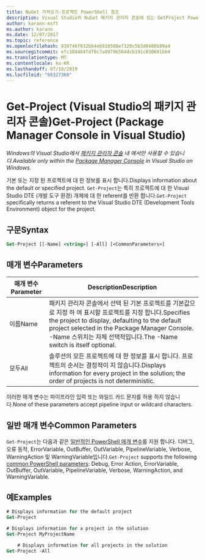 ```yaml
---
title: NuGet 가져오기-프로젝트 PowerShell 참조
description: Visual Studio의 NuGet 패키지 관리자 콘솔에 있는 GetProject PowerShell 명령에 대 한 참조입니다.
author: karann-msft
ms.author: karann
ms.date: 12/07/2017
ms.topic: reference
ms.openlocfilehash: 830746f032bb4eb916508ef320c5b3d0486b89a4
ms.sourcegitcommit: efc18d484fdf0c7a8979b564dcb191c030601bb4
ms.translationtype: MT
ms.contentlocale: ko-KR
ms.lasthandoff: 07/18/2019
ms.locfileid: "68327360"
---
```

# <a name="get-project-package-manager-console-in-visual-studio"></a><span data-ttu-id="2b6eb-103">Get-Project (Visual Studio의 패키지 관리자 콘솔)</span><span class="sxs-lookup"><span data-stu-id="2b6eb-103">Get-Project (Package Manager Console in Visual Studio)</span></span>

<span data-ttu-id="2b6eb-104">*Windows의 Visual Studio에서 [패키지 관리자 콘솔](../../consume-packages/install-use-packages-powershell.md) 내 에서만 사용할 수 있습니다.*</span><span class="sxs-lookup"><span data-stu-id="2b6eb-104">*Available only within the [Package Manager Console](../../consume-packages/install-use-packages-powershell.md) in Visual Studio on Windows.*</span></span>

<span data-ttu-id="2b6eb-105">기본 또는 지정 된 프로젝트에 대 한 정보를 표시 합니다.</span><span class="sxs-lookup"><span data-stu-id="2b6eb-105">Displays information about the default or specified project.</span></span> <span data-ttu-id="2b6eb-106">`Get-Project`는 특히 프로젝트에 대 한 Visual Studio DTE (개발 도구 환경) 개체에 대 한 referent를 반환 합니다.</span><span class="sxs-lookup"><span data-stu-id="2b6eb-106">`Get-Project` specifically returns a referent to the Visual Studio DTE (Development Tools Environment) object for the project.</span></span>

## <a name="syntax"></a><span data-ttu-id="2b6eb-107">구문</span><span class="sxs-lookup"><span data-stu-id="2b6eb-107">Syntax</span></span>

```ps
Get-Project [[-Name] <string>] [-All] [<CommonParameters>]
```

## <a name="parameters"></a><span data-ttu-id="2b6eb-108">매개 변수</span><span class="sxs-lookup"><span data-stu-id="2b6eb-108">Parameters</span></span>

| <span data-ttu-id="2b6eb-109">매개 변수</span><span class="sxs-lookup"><span data-stu-id="2b6eb-109">Parameter</span></span> | <span data-ttu-id="2b6eb-110">Description</span><span class="sxs-lookup"><span data-stu-id="2b6eb-110">Description</span></span> |
| --- | --- |
| <span data-ttu-id="2b6eb-111">이름</span><span class="sxs-lookup"><span data-stu-id="2b6eb-111">Name</span></span> | <span data-ttu-id="2b6eb-112">패키지 관리자 콘솔에서 선택 된 기본 프로젝트를 기본값으로 지정 하 여 표시할 프로젝트를 지정 합니다.</span><span class="sxs-lookup"><span data-stu-id="2b6eb-112">Specifies the project to display, defaulting to the default project selected in the Package Manager Console.</span></span> <span data-ttu-id="2b6eb-113">-Name 스위치는 자체 선택적입니다.</span><span class="sxs-lookup"><span data-stu-id="2b6eb-113">The -Name switch is itself optional.</span></span> |
| <span data-ttu-id="2b6eb-114">모두</span><span class="sxs-lookup"><span data-stu-id="2b6eb-114">All</span></span> | <span data-ttu-id="2b6eb-115">솔루션의 모든 프로젝트에 대 한 정보를 표시 합니다. 프로젝트의 순서는 결정적이 지 않습니다.</span><span class="sxs-lookup"><span data-stu-id="2b6eb-115">Displays information for every project in the solution; the order of projects is not deterministic.</span></span> |

<span data-ttu-id="2b6eb-116">이러한 매개 변수는 파이프라인 입력 또는 와일드 카드 문자를 허용 하지 않습니다.</span><span class="sxs-lookup"><span data-stu-id="2b6eb-116">None of these parameters accept pipeline input or wildcard characters.</span></span>

## <a name="common-parameters"></a><span data-ttu-id="2b6eb-117">일반 매개 변수</span><span class="sxs-lookup"><span data-stu-id="2b6eb-117">Common Parameters</span></span>

<span data-ttu-id="2b6eb-118">`Get-Project`는 다음과 같은 [일반적인 PowerShell 매개 변수](http://go.microsoft.com/fwlink/?LinkID=113216)를 지원 합니다. 디버그, 오류 동작, ErrorVariable, OutBuffer, OutVariable, PipelineVariable, Verbose, WarningAction 및 WarningVariable입니다.</span><span class="sxs-lookup"><span data-stu-id="2b6eb-118">`Get-Project` supports the following [common PowerShell parameters](http://go.microsoft.com/fwlink/?LinkID=113216): Debug, Error Action, ErrorVariable, OutBuffer, OutVariable, PipelineVariable, Verbose, WarningAction, and WarningVariable.</span></span>

## <a name="examples"></a><span data-ttu-id="2b6eb-119">예</span><span class="sxs-lookup"><span data-stu-id="2b6eb-119">Examples</span></span>

```ps
# Displays information for the default project
Get-Project

# Displays information for a project in the solution
Get-Project MyProjectName

    # Displays information for all projects in the solution
Get-Project -All
```